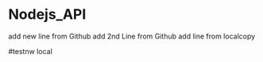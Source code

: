 # Nodejs_API
add new line from Github
add 2nd Line from Github
add line from localcopy

#testnw local
